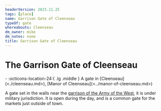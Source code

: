 ```yaml
---
headerVersion: 2023.11.25
tags: [place]
name: Garrison Gate of Cleenseau
typeOf: gate
whereabouts: Cleenseau
dm_owner: mike
dm_notes: none
title: Garrison Gate of Cleenseau
---
```

# The Garrison Gate of Cleenseau
<div class="grid cards ext-narrow-margin ext-one-column" markdown>
-    :octicons-location-24:{ .lg .middle } A gate in [Cleenseau](<./cleenseau.md>), [Manor of Cleenseau](<../manor-of-cleenseau.md>)  
</div>


A gate set in the walls near the [garrison of the Army of the West](<../../../../../../groups/sembaran-army/army-garrison-of-cleenseau.md>), it is under military jurisdiction. It is open during the day, and is a common gate for the markets just outside of town.